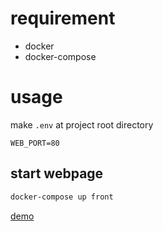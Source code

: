 
# requirement

* docker
* docker-compose

# usage

make `.env` at project root directory

```
WEB_PORT=80
```
## start webpage

```bash
docker-compose up front
```
[demo](http://oniku.mydns.jp)
